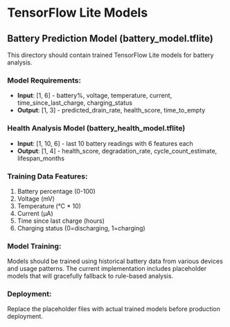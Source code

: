 # TensorFlow Lite Models

## Battery Prediction Model (battery_model.tflite)

This directory should contain trained TensorFlow Lite models for battery analysis.

### Model Requirements:
- **Input**: [1, 6] - battery%, voltage, temperature, current, time_since_last_charge, charging_status
- **Output**: [1, 3] - predicted_drain_rate, health_score, time_to_empty

### Health Analysis Model (battery_health_model.tflite)

- **Input**: [1, 10, 6] - last 10 battery readings with 6 features each
- **Output**: [1, 4] - health_score, degradation_rate, cycle_count_estimate, lifespan_months

### Training Data Features:
1. Battery percentage (0-100)
2. Voltage (mV)
3. Temperature (°C * 10)
4. Current (µA)
5. Time since last charge (hours)
6. Charging status (0=discharging, 1=charging)

### Model Training:
Models should be trained using historical battery data from various devices and usage patterns.
The current implementation includes placeholder models that will gracefully fallback to rule-based analysis.

### Deployment:
Replace the placeholder files with actual trained models before production deployment.
